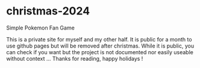# christmas-2024
Simple Pokemon Fan Game

This is a private site for myself and my other half. It is public for a month to use github pages but will be removed after christmas.
While it is public, you can check if you want but the project is not documented nor easily useable without context ...
Thanks for reading, happy holidays !